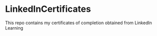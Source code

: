# LinkedInCertificates
This repo contains my certificates of completion obtained from LinkedIn Learning
